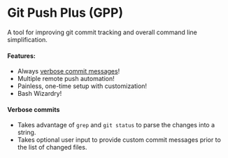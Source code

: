 # Git Push Plus (GPP)
A tool for improving git commit tracking and overall command line simplification.

#### Features:
 - Always [verbose commit messages](#Verbose-commits)!
 - Multiple remote push automation!
 - Painless, one-time setup with customization!
 - Bash Wizardry!

#### Verbose commits
 - Takes advantage of `grep` and `git status` to parse the changes into a string.
 - Takes optional user input to provide custom commit messages prior to the list of changed files.

